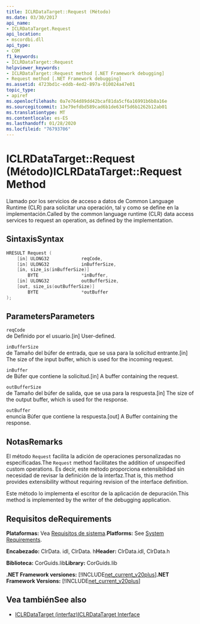 ```yaml
---
title: ICLRDataTarget::Request (Método)
ms.date: 03/30/2017
api_name:
- ICLRDataTarget.Request
api_location:
- mscordbi.dll
api_type:
- COM
f1_keywords:
- ICLRDataTarget::Request
helpviewer_keywords:
- ICLRDataTarget::Request method [.NET Framework debugging]
- Request method [.NET Framework debugging]
ms.assetid: 4723bd1c-eddb-4ed2-897a-010024a47e01
topic_type:
- apiref
ms.openlocfilehash: 0a7e764d89dd42bcaf81da5cf6a16991b6b8a16e
ms.sourcegitcommit: 13e79efdbd589cad6b1de634f5d6b1262b12ab01
ms.translationtype: MT
ms.contentlocale: es-ES
ms.lasthandoff: 01/28/2020
ms.locfileid: "76793706"
---
```

# <a name="iclrdatatargetrequest-method"></a><span data-ttu-id="ebe17-102">ICLRDataTarget::Request (Método)</span><span class="sxs-lookup"><span data-stu-id="ebe17-102">ICLRDataTarget::Request Method</span></span>
<span data-ttu-id="ebe17-103">Llamado por los servicios de acceso a datos de Common Language Runtime (CLR) para solicitar una operación, tal y como se define en la implementación.</span><span class="sxs-lookup"><span data-stu-id="ebe17-103">Called by the common language runtime (CLR) data access services to request an operation, as defined by the implementation.</span></span>  
  
## <a name="syntax"></a><span data-ttu-id="ebe17-104">Sintaxis</span><span class="sxs-lookup"><span data-stu-id="ebe17-104">Syntax</span></span>  
  
```cpp  
HRESULT Request (  
    [in] ULONG32            reqCode,  
    [in] ULONG32            inBufferSize,  
    [in, size_is(inBufferSize)]   
        BYTE                *inBuffer,  
    [in] ULONG32            outBufferSize,  
    [out, size_is(outBufferSize)]   
        BYTE                *outBuffer  
);  
```  
  
## <a name="parameters"></a><span data-ttu-id="ebe17-105">Parameters</span><span class="sxs-lookup"><span data-stu-id="ebe17-105">Parameters</span></span>  
 `reqCode`  
 <span data-ttu-id="ebe17-106">de Definido por el usuario.</span><span class="sxs-lookup"><span data-stu-id="ebe17-106">[in] User-defined.</span></span>  
  
 `inBufferSize`  
 <span data-ttu-id="ebe17-107">de Tamaño del búfer de entrada, que se usa para la solicitud entrante.</span><span class="sxs-lookup"><span data-stu-id="ebe17-107">[in] The size of the input buffer, which is used for the incoming request.</span></span>  
  
 `inBuffer`  
 <span data-ttu-id="ebe17-108">de Búfer que contiene la solicitud.</span><span class="sxs-lookup"><span data-stu-id="ebe17-108">[in] A buffer containing the request.</span></span>  
  
 `outBufferSize`  
 <span data-ttu-id="ebe17-109">de Tamaño del búfer de salida, que se usa para la respuesta.</span><span class="sxs-lookup"><span data-stu-id="ebe17-109">[in] The size of the output buffer, which is used for the response.</span></span>  
  
 `outBuffer`  
 <span data-ttu-id="ebe17-110">enuncia Búfer que contiene la respuesta.</span><span class="sxs-lookup"><span data-stu-id="ebe17-110">[out] A Buffer containing the response.</span></span>  
  
## <a name="remarks"></a><span data-ttu-id="ebe17-111">Notas</span><span class="sxs-lookup"><span data-stu-id="ebe17-111">Remarks</span></span>  
 <span data-ttu-id="ebe17-112">El método `Request` facilita la adición de operaciones personalizadas no especificadas.</span><span class="sxs-lookup"><span data-stu-id="ebe17-112">The `Request` method facilitates the addition of unspecified custom operations.</span></span> <span data-ttu-id="ebe17-113">Es decir, este método proporciona extensibilidad sin necesidad de revisar la definición de la interfaz.</span><span class="sxs-lookup"><span data-stu-id="ebe17-113">That is, this method provides extensibility without requiring revision of the interface definition.</span></span>  
  
 <span data-ttu-id="ebe17-114">Este método lo implementa el escritor de la aplicación de depuración.</span><span class="sxs-lookup"><span data-stu-id="ebe17-114">This method is implemented by the writer of the debugging application.</span></span>  
  
## <a name="requirements"></a><span data-ttu-id="ebe17-115">Requisitos de</span><span class="sxs-lookup"><span data-stu-id="ebe17-115">Requirements</span></span>  
 <span data-ttu-id="ebe17-116">**Plataformas:** Vea [Requisitos de sistema](../../../../docs/framework/get-started/system-requirements.md).</span><span class="sxs-lookup"><span data-stu-id="ebe17-116">**Platforms:** See [System Requirements](../../../../docs/framework/get-started/system-requirements.md).</span></span>  
  
 <span data-ttu-id="ebe17-117">**Encabezado:** ClrData. idl, ClrData. h</span><span class="sxs-lookup"><span data-stu-id="ebe17-117">**Header:** ClrData.idl, ClrData.h</span></span>  
  
 <span data-ttu-id="ebe17-118">**Biblioteca:** CorGuids.lib</span><span class="sxs-lookup"><span data-stu-id="ebe17-118">**Library:** CorGuids.lib</span></span>  
  
 <span data-ttu-id="ebe17-119">**.NET Framework versiones:** [!INCLUDE[net_current_v20plus](../../../../includes/net-current-v20plus-md.md)]</span><span class="sxs-lookup"><span data-stu-id="ebe17-119">**.NET Framework Versions:** [!INCLUDE[net_current_v20plus](../../../../includes/net-current-v20plus-md.md)]</span></span>  
  
## <a name="see-also"></a><span data-ttu-id="ebe17-120">Vea también</span><span class="sxs-lookup"><span data-stu-id="ebe17-120">See also</span></span>

- [<span data-ttu-id="ebe17-121">ICLRDataTarget (interfaz)</span><span class="sxs-lookup"><span data-stu-id="ebe17-121">ICLRDataTarget Interface</span></span>](iclrdatatarget-interface.md)
